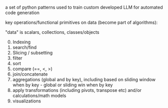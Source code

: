 a set of python patterns used to train custom developed LLM for automated code generation

key operations/functional primitives on data (become part of algorithms):

"data" is scalars, collections, classes/objects

0. Indexing
1. search/find
2. Slicing / subsetting
2. filter
3. sort
4. compare (==, <, >)
5. join/concatenate
6. aggregations (global and by key), including based on sliding window when by key - global or sliding win when by key
7. apply transformations (including pivots, transpose etc) and/or calculations/math models
8. visualizations